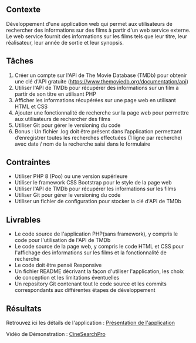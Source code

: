 ## Contexte

Développement d'une application web qui permet aux
utilisateurs de rechercher des informations sur des films à partir d'un web service
externe. Le web service fournit des informations sur les films tels que leur titre, leur
réalisateur, leur année de sortie et leur synopsis.

## Tâches

1. Créer un compte sur l'API de The Movie Database (TMDb) pour obtenir une
clé d'API gratuite (https://www.themoviedb.org/documentation/api)
2. Utiliser l'API de TMDb pour récupérer des informations sur un film à partir de
son titre en utilisant PHP
3. Afficher les informations récupérées sur une page web en utilisant HTML et
CSS
4. Ajouter une fonctionnalité de recherche sur la page web pour permettre aux
utilisateurs de rechercher des films
5. Utiliser Git pour gérer le versioning du code
6. Bonus : Un fichier .log doit être présent dans l’application permettant
d’enregistrer toutes les recherches effectuées (1 ligne par recherche) avec
date / nom de la recherche saisi dans le formulaire

## Contraintes

- Utiliser PHP 8 (Poo) ou une version supérieure
- Utiliser le framework CSS Bootstrap pour le style de la page web
- Utiliser l'API de TMDb pour récupérer les informations sur les films
- Utiliser Git pour gérer le versioning du code
- Utiliser un fichier de configuration pour stocker la clé d'API de TMDb

## Livrables

- Le code source de l'application PHP(sans framework), y compris le code pour
l'utilisation de l'API de TMDb
- Le code source de la page web, y compris le code HTML et CSS pour
l'affichage des informations sur les films et la fonctionnalité de recherche
- Le code doit être pensé Responsive
- Un fichier README décrivant la façon d'utiliser l'application, les choix de
conception et les limitations éventuelles
- Un repository Git contenant tout le code source et les commits correspondants
aux différentes étapes de développement

## Résultats

Retrouvez ici les détails de l'application : [Présentation de l'application](./doc/Presentation.md)

Vidéo de Démonstration : [CineSearchPro](./doc/CineSearchPro_Video_De_Démonstration.webm)

